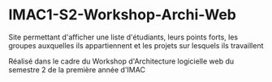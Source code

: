 # IMAC1-S2-Workshop-Archi-Web

Site permettant d'afficher une liste d'étudiants, leurs points forts,  les groupes auxquelles ils appartiennent et les projets sur lesquels ils travaillent

Réalisé dans le cadre du Workshop d'Architecture logicielle web du semestre 2 de la première année d'IMAC